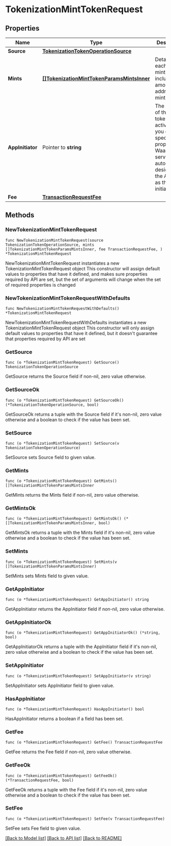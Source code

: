 # TokenizationMintTokenRequest

## Properties

Name | Type | Description | Notes
------------ | ------------- | ------------- | -------------
**Source** | [**TokenizationTokenOperationSource**](TokenizationTokenOperationSource.md) |  | 
**Mints** | [**[]TokenizationMintTokenParamsMintsInner**](TokenizationMintTokenParamsMintsInner.md) | Details for each token mint, including amount and address to mint to. | 
**AppInitiator** | Pointer to **string** | The initiator of the tokenization activity. If you do not specify this property, the WaaS service will automatically designate the API key as the initiator. | [optional] 
**Fee** | [**TransactionRequestFee**](TransactionRequestFee.md) |  | 

## Methods

### NewTokenizationMintTokenRequest

`func NewTokenizationMintTokenRequest(source TokenizationTokenOperationSource, mints []TokenizationMintTokenParamsMintsInner, fee TransactionRequestFee, ) *TokenizationMintTokenRequest`

NewTokenizationMintTokenRequest instantiates a new TokenizationMintTokenRequest object
This constructor will assign default values to properties that have it defined,
and makes sure properties required by API are set, but the set of arguments
will change when the set of required properties is changed

### NewTokenizationMintTokenRequestWithDefaults

`func NewTokenizationMintTokenRequestWithDefaults() *TokenizationMintTokenRequest`

NewTokenizationMintTokenRequestWithDefaults instantiates a new TokenizationMintTokenRequest object
This constructor will only assign default values to properties that have it defined,
but it doesn't guarantee that properties required by API are set

### GetSource

`func (o *TokenizationMintTokenRequest) GetSource() TokenizationTokenOperationSource`

GetSource returns the Source field if non-nil, zero value otherwise.

### GetSourceOk

`func (o *TokenizationMintTokenRequest) GetSourceOk() (*TokenizationTokenOperationSource, bool)`

GetSourceOk returns a tuple with the Source field if it's non-nil, zero value otherwise
and a boolean to check if the value has been set.

### SetSource

`func (o *TokenizationMintTokenRequest) SetSource(v TokenizationTokenOperationSource)`

SetSource sets Source field to given value.


### GetMints

`func (o *TokenizationMintTokenRequest) GetMints() []TokenizationMintTokenParamsMintsInner`

GetMints returns the Mints field if non-nil, zero value otherwise.

### GetMintsOk

`func (o *TokenizationMintTokenRequest) GetMintsOk() (*[]TokenizationMintTokenParamsMintsInner, bool)`

GetMintsOk returns a tuple with the Mints field if it's non-nil, zero value otherwise
and a boolean to check if the value has been set.

### SetMints

`func (o *TokenizationMintTokenRequest) SetMints(v []TokenizationMintTokenParamsMintsInner)`

SetMints sets Mints field to given value.


### GetAppInitiator

`func (o *TokenizationMintTokenRequest) GetAppInitiator() string`

GetAppInitiator returns the AppInitiator field if non-nil, zero value otherwise.

### GetAppInitiatorOk

`func (o *TokenizationMintTokenRequest) GetAppInitiatorOk() (*string, bool)`

GetAppInitiatorOk returns a tuple with the AppInitiator field if it's non-nil, zero value otherwise
and a boolean to check if the value has been set.

### SetAppInitiator

`func (o *TokenizationMintTokenRequest) SetAppInitiator(v string)`

SetAppInitiator sets AppInitiator field to given value.

### HasAppInitiator

`func (o *TokenizationMintTokenRequest) HasAppInitiator() bool`

HasAppInitiator returns a boolean if a field has been set.

### GetFee

`func (o *TokenizationMintTokenRequest) GetFee() TransactionRequestFee`

GetFee returns the Fee field if non-nil, zero value otherwise.

### GetFeeOk

`func (o *TokenizationMintTokenRequest) GetFeeOk() (*TransactionRequestFee, bool)`

GetFeeOk returns a tuple with the Fee field if it's non-nil, zero value otherwise
and a boolean to check if the value has been set.

### SetFee

`func (o *TokenizationMintTokenRequest) SetFee(v TransactionRequestFee)`

SetFee sets Fee field to given value.



[[Back to Model list]](../README.md#documentation-for-models) [[Back to API list]](../README.md#documentation-for-api-endpoints) [[Back to README]](../README.md)


